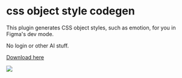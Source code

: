 # css object style codegen
This plugin generates CSS object styles, such as emotion, for you in Figma's dev mode.

No login or other AI stuff.

[Download here](https://www.figma.com/community/plugin/1265699568605378644/css-object-codegen)

![](https://s3-alpha-sig.figma.com/plugins/1265699568605378644/61114/2bbbbdf8-6461-42a1-8b3a-1b947cb8b0ee-cover?Expires=1691366400&Signature=Snj-~-5MY551Db-UDcWLasW0jRolH2KBwE5-yUePIx~-iHyuYeVO9e1Ddg2fbWguKK2TkccJnmGZwe3n3anrQJeKkbTOkDXj1SUGWvqmXDavkr4RheoJ6y3ctykTVJhS5yHjb04u5Dv7GJRVdynoyJdcfMMUqYt71tQVwLqJuKtu-gJdVZUubDXWdjdueB6Vr1px~PWoqAA9OS3PTjwDOGhG8ilLjj5L2vPjj7obpWBqpcShaD9pNWEFN1RqKi7oeBfQrnN9F4neNqGojHrv9pmrT-mH4yILroq5HVoXIa26~5RB0paccLHx8U9DFG7Ud4bwcVcID52dkUmv-STpDg__&Key-Pair-Id=APKAQ4GOSFWCVNEHN3O4)
